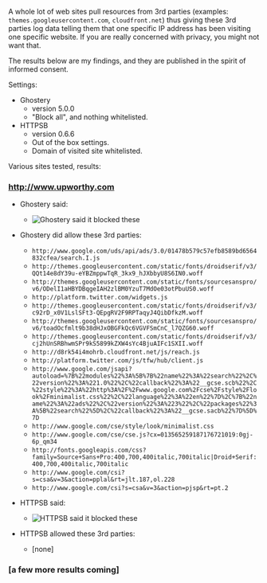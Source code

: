 A whole lot of web sites pull resources from 3rd parties (examples: `themes.googleusercontent.com`, `cloudfront.net`) thus giving these 3rd parties log data telling them that one specific IP address has been visiting one specific website. If you are really concerned with privacy, you might not want that.

The results below are my findings, and they are published in the spirit of informed consent.

Settings:
- Ghostery
    * version 5.0.0
    * "Block all", and nothing whitelisted.
- HTTPSB
    * version 0.6.6
    * Out of the box settings.
    * Domain of visited site whitelisted.

Various sites tested, results:

### http://www.upworthy.com

* Ghostery said:
    - ![Ghostery said it blocked these](https://raw.github.com/gorhill/httpswitchboard/master/doc/img/privacy-tour-1-ghostery.png)
* Ghostery did allow these 3rd parties:
    - `http://www.google.com/uds/api/ads/3.0/01478b579c57efb8589bd6564832cfea/search.I.js`
    - `http://themes.googleusercontent.com/static/fonts/droidserif/v3/QQt14e8dY39u-eYBZmppwTqR_3kx9_hJXbbyU8S6IN0.woff`
    - `http://themes.googleusercontent.com/static/fonts/sourcesanspro/v6/ODelI1aHBYDBqgeIAH2zlBM0YzuT7MdOe03otPbuUS0.woff`
    - `http://platform.twitter.com/widgets.js`
    - `http://themes.googleusercontent.com/static/fonts/droidserif/v3/c92rD_x0V1LslSFt3-QEpgRV2F9RPTaqyJ4QibDfkzM.woff`
    - `http://themes.googleusercontent.com/static/fonts/sourcesanspro/v6/toadOcfmlt9b38dHJxOBGFkQc6VGVFSmCnC_l7QZG60.woff`
    - `http://themes.googleusercontent.com/static/fonts/droidserif/v3/cj2hUnSRBhwmSPr9kS5899kZXW4sYc4BjuAIFc1SXII.woff`
    - `http://d8rk54i4mohrb.cloudfront.net/js/reach.js`
    - `http://platform.twitter.com/js/tfw/hub/client.js`
    - `http://www.google.com/jsapi?autoload=%7B%22modules%22%3A%5B%7B%22name%22%3A%22search%22%2C%22version%22%3A%221.0%22%2C%22callback%22%3A%22__gcse.scb%22%2C%22style%22%3A%22http%3A%2F%2Fwww.google.com%2Fcse%2Fstyle%2Flook%2Fminimalist.css%22%2C%22language%22%3A%22en%22%7D%2C%7B%22name%22%3A%22ads%22%2C%22version%22%3A%223%22%2C%22packages%22%3A%5B%22search%22%5D%2C%22callback%22%3A%22__gcse.sacb%22%7D%5D%7D`
    - `http://www.google.com/cse/style/look/minimalist.css`
    - `http://www.google.com/cse/cse.js?cx=013565259187176721019:0gj-6p_qm34`
    - `http://fonts.googleapis.com/css?family=Source+Sans+Pro:400,700,400italic,700italic|Droid+Serif:400,700,400italic,700italic`
    - `http://www.google.com/csi?s=csa&v=3&action=pplal&rt=jlt.187,ol.228`
    - `http://www.google.com/csi?s=csa&v=3&action=pjsp&rt=pt.2`

* HTTPSB said:
    - ![HTTPSB said it blocked these](https://raw.github.com/gorhill/httpswitchboard/master/doc/img/privacy-tour-1-httpsb.png)
* HTTPSB  allowed these 3rd parties:
    - [none]

### [a few more results coming]